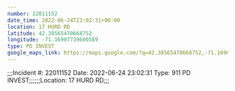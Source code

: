 ```yaml
---
number: 22011152
date_time: 2022-06-24T23:02:31+00:00
location: 17 HURD RD
latitude: 42.38565470668752
longitude: -71.16907739600589
type: PD INVEST
google_maps_link: https://maps.google.com/?q=42.38565470668752,-71.16907739600589
---
```


;;;Incident #: 22011152   Date: 2022-06-24 23:02:31   Type: 911 PD INVEST;;;;;;Location: 17 HURD RD;;;

